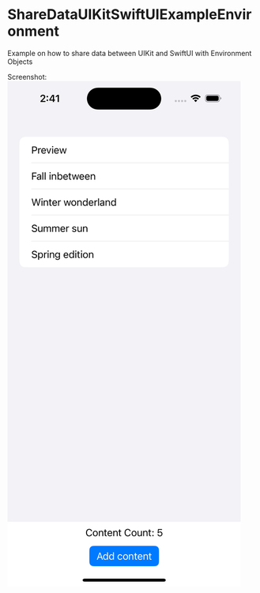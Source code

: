 # ShareDataUIKitSwiftUIExampleEnvironment

Example on how to share data between UIKit and SwiftUI with Environment Objects


Screenshot:
![Alt text](/Simulator%20Screen%20Shot%20-%20iPhone%2014%20Pro%20-%202023-02-15%20at%2014.41.13.png?raw=true "App Screenshot")
